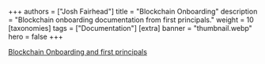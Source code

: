 +++
authors = ["Josh Fairhead"]
title = "Blockchain Onboarding"
description = "Blockchain onboarding documentation from first principals."
weight = 10
[taxonomies]
tags = ["Documentation"]
[extra]
banner = "thumbnail.webp"
hero = false
+++

[Blockchain Onboarding and first principals](http://www.consulting.tothecosmos.org)
